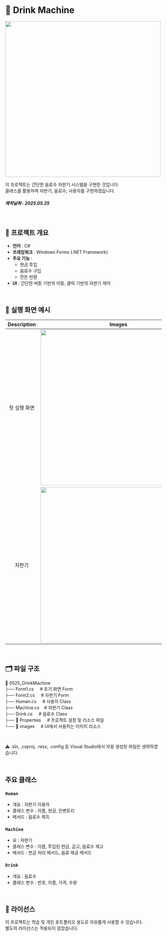 # 🍹 Drink Machine

<img src="https://github.com/user-attachments/assets/1e43154b-cff0-4f67-bfc1-1d819b641f8a" width="500">

이 프로젝트는 간단한 음료수 자판기 시스템을 구현한 것입니다.  
클래스를 활용하여 자판기, 음료수, 사용자를 구현하였습니다.

##### 제작날짜 : 2025.05.25

<br>

## 📌 프로젝트 개요

- **언어** : C#
- **프레임워크** : Windows Forms (.NET Framework)
- **주요 기능** : 
    - 현금 투입
    - 음료수 구입
    - 잔돈 반환
- **UI** : 간단한 버튼 기반의 이동, 클릭 기반의 자판기 제어

<br>

## 📸 실행 화면 예시

|Description|Images|
|:--:|:--:|
|첫 실행 화면|<img src="https://github.com/user-attachments/assets/47090ab0-3bd0-4a19-9a65-4c18fc4d0964" width="500">|
|자판기|<img src="https://github.com/user-attachments/assets/41cc1227-6448-4530-ad9c-e874be6851f4" width="500">|

<br>

## 🗂️ 파일 구조

📁 0525_DrinkMachine  
├── Form1.cs   &nbsp;&nbsp;&nbsp; # 초기 화면 Form  
├── Form2.cs   &nbsp;&nbsp;&nbsp; # 자판기 Form  
├── Human.cs   &nbsp;&nbsp;&nbsp; # 사용자 Class  
├── Machine.cs   &nbsp;&nbsp; # 자판기 Class  
├── Drink.cs   &nbsp;&nbsp;&nbsp; # 음료수 Class  
├── 📁 Properties  &nbsp;&nbsp;&nbsp; # 프로젝트 설정 및 리소스 파일  
└── 📁 images  &nbsp;&nbsp;&nbsp; # UI에서 사용하는 이미지 리소스

<br>

⚠️ .sln, .csproj, .resx, .config 등 Visual Studio에서 자동 생성된 파일은 생략하였습니다.

<br>

## 주요 클래스

### **`Human`**
- 개요 :  자판기 이용자
- 클래스 변수 : 이름, 현금, 인벤토리
- 메서드 : 음료수 획득

### **`Machine`**
- 요 : 자판기
- 클래스 변수 : 이름, 투입된 현금, 금고, 음료수 재고
- 메서드 : 현금 처리 메서드, 음료 제공 메서드

### **`Drink`**
- 개요 : 음료수
- 클래스 변수 : 번호, 이름, 가격, 수량

<br>

## 📃 라이선스
이 프로젝트는 학습 및 개인 포트폴리오 용도로 자유롭게 사용할 수 있습니다.  
별도의 라이선스는 적용되지 않았습니다.
